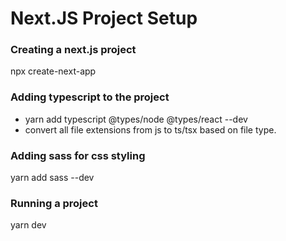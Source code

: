 # Next.JS Project Setup

### Creating a next.js project
npx create-next-app 

### Adding typescript to the project
- yarn add typescript @types/node @types/react --dev
- convert all file extensions from js to ts/tsx based on file type.

### Adding sass for css styling
yarn add sass --dev

### Running a project
yarn dev